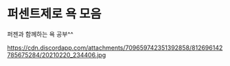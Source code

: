 # 퍼센트제로 욕 모음

퍼젠과 함께하는 욕 공부^^

https://cdn.discordapp.com/attachments/709659742351392858/812696142785675284/20210220_234406.jpg

